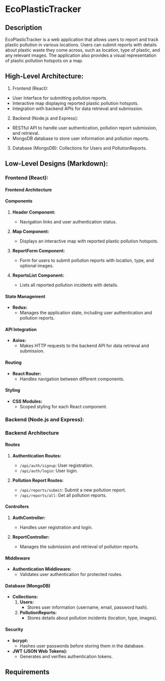 # EcoPlasticTracker

## Description

EcoPlasticTracker is a web application that allows users to report and track plastic pollution in various locations. Users can submit reports with details about plastic waste they come across, such as location, type of plastic, and any relevant images. The application also provides a visual representation of plastic pollution hotspots on a map.

## High-Level Architecture:

1. Frontend (React):
- User Interface for submitting pollution reports.
- Interactive map displaying reported plastic pollution hotspots.
- Integration with backend APIs for data retrieval and submission.

2. Backend (Node.js and Express):
- RESTful API to handle user authentication, pollution report submission, and retrieval.
- MongoDB database to store user information and pollution reports.

3. Database (MongoDB):
Collections for Users and PollutionReports.

## Low-Level Designs (Markdown):

### Frontend (React):

####  Frontend Architecture

#### Components
1. **Header Component:**
   - Navigation links and user authentication status.

2. **Map Component:**
   - Displays an interactive map with reported plastic pollution hotspots.

3. **ReportForm Component:**
   - Form for users to submit pollution reports with location, type, and optional images.

4. **ReportsList Component:**
   - Lists all reported pollution incidents with details.

#### State Management
- **Redux:**
  - Manages the application state, including user authentication and pollution reports.

#### API Integration
- **Axios:**
  - Makes HTTP requests to the backend API for data retrieval and submission.

#### Routing
- **React Router:**
  - Handles navigation between different components.

#### Styling
- **CSS Modules:**
  - Scoped styling for each React component.


### Backend (Node.js and Express):

### Backend Architecture

#### Routes
1. **Authentication Routes:**
   - `/api/auth/signup`: User registration.
   - `/api/auth/login`: User login.

2. **Pollution Report Routes:**
   - `/api/reports/submit`: Submit a new pollution report.
   - `/api/reports/all`: Get all pollution reports.

#### Controllers
1. **AuthController:**
   - Handles user registration and login.

2. **ReportController:**
   - Manages the submission and retrieval of pollution reports.

#### Middleware
- **Authentication Middleware:**
  - Validates user authentication for protected routes.

#### Database (MongoDB)
- **Collections:**
  1. **Users:**
     - Stores user information (username, email, password hash).
  2. **PollutionReports:**
     - Stores details about pollution incidents (location, type, images).

#### Security
- **bcrypt:**
  - Hashes user passwords before storing them in the database.
- **JWT (JSON Web Tokens):**
  - Generates and verifies authentication tokens.


## Requirements
 